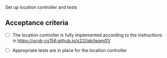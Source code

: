 Set up location controller and tests

## Acceptance criteria

- [ ] The location controller is fully implemented according to the instructions in <https://ucsb-cs156.github.io/s22/lab/team01/>
- [ ] Appropriate tests are in place for the location controller

